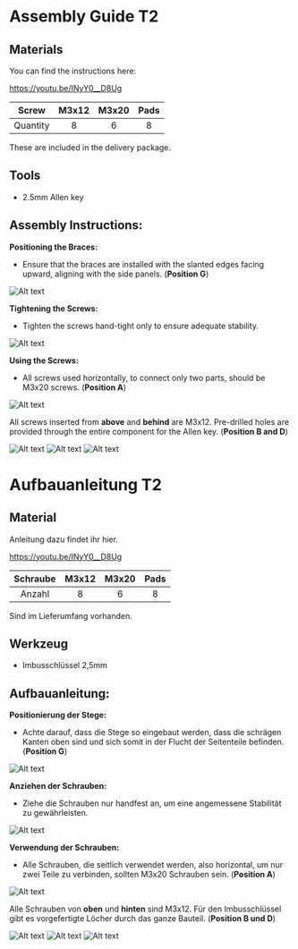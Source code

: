 # Assembly Guide T2 #
## Materials ##

You can find the instructions here:

https://youtu.be/INyY0__D8Ug

| Screw    | M3x12 | M3x20 | Pads |
| :---:    | :---: | :---: | :---: |
| Quantity | 8     | 6     | 8    |

These are included in the delivery package.

## Tools ## 
- 2.5mm Allen key 

## Assembly Instructions: ##

**Positioning the Braces:**
- Ensure that the braces are installed with the slanted edges facing upward, aligning with the side panels. (**Position G**)

![Alt text](pics/Steg_Einbaurichtung_G.jpg?raw=true "Title")

**Tightening the Screws:**
- Tighten the screws hand-tight only to ensure adequate stability.

![Alt text](pics/T2_NG.jpg?raw=true "Title")

**Using the Screws:**
- All screws used horizontally, to connect only two parts, should be M3x20 screws. (**Position A**)

![Alt text](pics/Setenansicht_20_F.jpg?raw=true "Title")

All screws inserted from **above** and **behind** are M3x12. Pre-drilled holes are provided through the entire component for the Allen key. (**Position B and D**)

![Alt text](pics/PXL_20240324_134715616_t.jpg?raw=true "Title")
![Alt text](pics/Setenansicht_12_D.jpg?raw=true "Title")
![Alt text](pics/Setenansicht_12_D1.jpg?raw=true "Title")



# Aufbauanleitung T2 #
## Material ##


Anleitung dazu findet ihr hier. 

https://youtu.be/INyY0__D8Ug



| Schraube | M3x12 | M3x20 | Pads | 
| :---:   | :---: | :---: | :---: |
| Anzahl  | 8 | 6  |  8 |

Sind im Lieferumfang vorhanden.

## Werkzeug ## 
- Imbusschlüssel 2,5mm 


## Aufbauanleitung: ##

**Positionierung der Stege:**
- Achte darauf, dass die Stege so eingebaut werden, dass die schrägen Kanten oben sind und sich somit in der Flucht der Seitenteile befinden. (**Position G**)

![Alt text](pics/Steg_Einbaurichtung_G.jpg?raw=true "Title")

**Anziehen der Schrauben:**
- Ziehe  die Schrauben nur handfest an, um eine angemessene Stabilität zu gewährleisten.


![Alt text](pics/T2_NG.jpg?raw=true "Title")

**Verwendung der Schrauben:**
- Alle Schrauben, die seitlich verwendet werden, also horizontal, um nur zwei Teile zu verbinden, sollten M3x20 Schrauben sein. (**Position A**)


![Alt text](pics/Setenansicht_20_F.jpg?raw=true "Title")


Alle Schrauben von **oben** und **hinten** sind M3x12. Für den Imbusschlüssel gibt es vorgefertigte Löcher durch das ganze Bauteil.  (**Position B und D**)

![Alt text](pics/PXL_20240324_134715616_t.jpg?raw=true "Title")
![Alt text](pics/Setenansicht_12_D.jpg?raw=true "Title")
![Alt text](pics/Setenansicht_12_D1.jpg?raw=true "Title")

